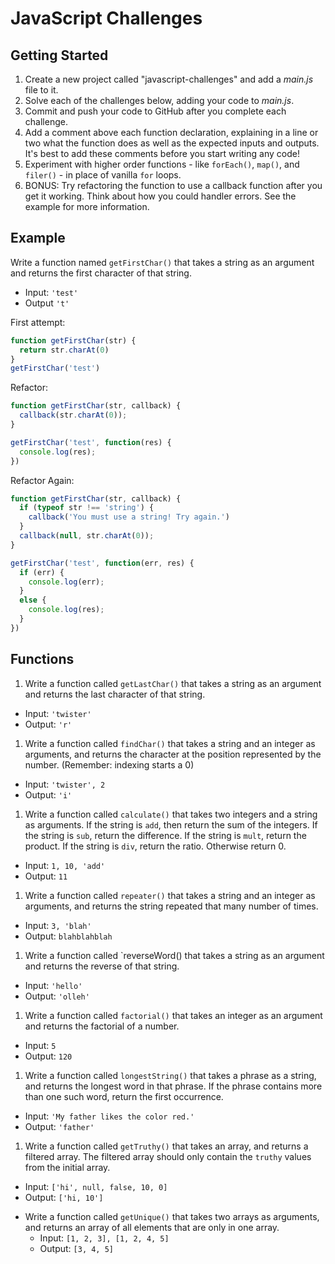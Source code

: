 # JavaScript Challenges

## Getting Started

1. Create a new project called "javascript-challenges" and add a *main.js* file to it.
1. Solve each of the challenges below, adding your code to *main.js*.
1. Commit and push your code to GitHub after you complete each challenge.
1. Add a comment above each function declaration, explaining in a line or two what the function does as well as the expected inputs and outputs. It's best to add these comments before you start writing any code!
1. Experiment with higher order functions - like `forEach()`, `map()`, and `filer()` - in place of vanilla `for` loops.
1. BONUS: Try refactoring the function to use a callback function after you get it working. Think about how you could handler errors. See the example for more information.

## Example

Write a function named `getFirstChar()` that takes a string as an argument and returns the first character of that string.
  - Input: `'test'`
  - Output `'t'`

First attempt:

```javascript
function getFirstChar(str) {
  return str.charAt(0)
}
getFirstChar('test')
```

Refactor:

```javascript
function getFirstChar(str, callback) {
  callback(str.charAt(0));
}

getFirstChar('test', function(res) {
  console.log(res);
})
```

Refactor Again:

```javascript
function getFirstChar(str, callback) {
  if (typeof str !== 'string') {
    callback('You must use a string! Try again.')
  }
  callback(null, str.charAt(0));
}

getFirstChar('test', function(err, res) {
  if (err) {
    console.log(err);
  }
  else {
    console.log(res);
  }
})
```

## Functions

1. Write a function called `getLastChar()` that takes a string as an argument and returns the last character of that string.
  - Input: `'twister'`
  - Output: `'r'`
1. Write a function called `findChar()` that takes a string and an integer as arguments, and returns the character at the position represented by the number. (Remember: indexing starts a 0)
  - Input: `'twister', 2`
  - Output: `'i'`
1. Write a function called `calculate()` that takes two integers and a string as arguments. If the string is `add`, then return the sum of the integers. If the string is `sub`, return the difference. If the string is `mult`, return the product. If the string is `div`, return the ratio. Otherwise return 0.
  - Input: `1, 10, 'add'`
  - Output: `11`
1. Write a function called `repeater()` that takes a string and an integer as arguments, and returns the string repeated that many number of times.
  - Input: `3, 'blah'`
  - Output: `blahblahblah`
1. Write a function called `reverseWord() that takes a string as an argument and returns the reverse of that string.
  - Input: `'hello'`
  - Output: `'olleh'`
1. Write a function called `factorial()` that takes an integer as an argument and returns the factorial of a number.
  - Input: `5`
  - Output: `120`
1. Write a function called `longestString()` that takes a phrase as a string, and returns the longest word in that phrase. If the phrase contains more than one such word, return the first occurrence.
  - Input: `'My father likes the color red.'`
  - Output: `'father'`
1. Write a function called `getTruthy()` that takes an array, and returns a filtered array. The filtered array should only contain the `truthy` values from the initial array.
  - Input: `['hi', null, false, 10, 0]`
  - Output: `['hi, 10']`
* Write a function called `getUnique()` that takes two arrays as arguments, and returns an array of all elements that are only in one array.
  - Input: `[1, 2, 3], [1, 2, 4, 5]`
  - Output: `[3, 4, 5]`
